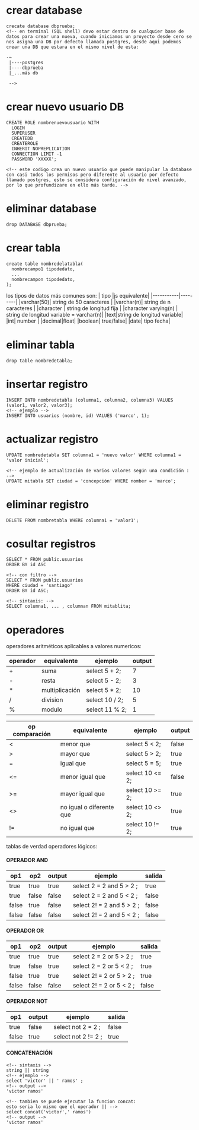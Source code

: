 # crear database

```postgresql
crecate database dbprueba;
<!-- en terminal (SQL shell) devo estar dentro de cualquier base de datos para crear una nueva, cuando iniciamos un proyecto desde cero se nos asigna una DB por defecto llamada postgres, desde aqui podemos crear una DB que estara en el mismo nivel de esta:

-¬
 |----postgres
 |----dbprueba
 |_...más db

 -->
```
# crear nuevo usuario DB

```postgresql
CREATE ROLE nombrenuevousuario WITH
  LOGIN
  SUPERUSER
  CREATEDB
  CREATEROLE
  INHERIT NOPREPLICATION
  CONNECTION LIMIT -1
  PASSWORD 'XXXXX';

<!-- este codigo crea un nuevo usuario que puede manipular la database con casi todos los permisos pero diferente al usuario por defecto llamado postgres, esto se considera configuración de nivel avanzado, por lo que profundizare en ello más tarde. -->
```

# eliminar database
```postgresql
drop DATABASE dbprueba;
```

# crear tabla
```postgresql
create table nombredelatabla(
  nombrecampo1 tipodedato,
  ...
  nombrecampon tipodedato,
);
```
los tipos de datos más comunes son:
| tipo      |js equivalente|
|-----------|---------|
|varchar(50)| string de 50 caracteres  |
|varchar(n)| string de n caracteres  |
|character | string de longitud fija |
|character varying(n) | string de longitud variable = varchar(n)|
|text|string de longitud variable|
|int| number  |
|decimal|float|
|boolean| true/false|
|date| tipo fecha|

# eliminar tabla

```postgresql
drop table nombredetabla;
```

# insertar registro

```postgresql
INSERT INTO nombredetabla (columna1, columna2, columna3) VALUES (valor1, valor2, valor3);
<!-- ejemplo -->
INSERT INTO usuarios (nombre, id) VALUES ('marco', 1);
```

# actualizar registro
```postgresql
UPDATE nombredetabla SET columna1 = 'nuevo valor' WHERE columna1 = 'valor inicial';

<!-- ejemplo de actualización de varios valores según una condición : -->
UPDATE mitabla SET ciudad = 'concepción' WHERE nomber = 'marco';
```

# eliminar registro
```postgresql
DELETE FROM nombretabla WHERE columna1 = 'valor1';
```

# cosultar registros
```postgresql
SELECT * FROM public.usuarios
ORDER BY id ASC

<!-- con filtro -->
SELECT * FROM public.usuarios
WHERE ciudad = 'santiago'
ORDER BY id ASC;

<!-- sintaxis: -->
SELECT columna1, ... , columnan FROM mitablita;
```
# operadores
operadores aritméticos aplicables a valores numericos:

| operador | equivalente | ejemplo| output|
|-----------|------------|--------|-------|
|+|suma|select 5 + 2;| 7|
|-|resta|select 5 - 2;|3|
|*|multiplicación|select 5 * 2;|10|
|/|division|select 10 / 2;|5|
|%|modulo|select 11 % 2;|1|

| op comparación | equivalente | ejemplo| output|
|-----------|------------|--------|-------|
|<|menor que |select 5 < 2;| false|
|>|mayor que|select 5 > 2;|true|
|=|igual que|select 5 = 5;|true|
|<=|menor igual que|select 10 <= 2;|false|
|>=|mayor igual que|select 10 >= 2;|true|
|<>|no igual o diferente que|select 10 <> 2;|true|
|!=|no igual que|select 10 != 2;|true|

tablas de verdad operadores lógicos:

#### OPERADOR AND
|op1|op2| output| ejemplo | salida |
|---|---|-------|---------|--------|
|true|true|true| select 2 = 2 and 5 > 2 ; | true |
|true|false|false|  select 2 = 2 and 5 < 2 ; | false |
|false|true|false|  select 2! = 2 and 5 > 2 ; | false |
|false|false|false|  select 2! = 2 and 5 < 2 ; | false |

#### OPERADOR OR
|op1|op2| output| ejemplo | salida |
|---|---|-------|---------|--------|
|true|true|true| select 2 = 2 or 5 > 2 ; | true |
|true|false|true|  select 2 = 2 or 5 < 2 ; | true |
|false|true|true| select 2! = 2 or 5 > 2 ; | true |
|false|false|false|select 2! = 2 or 5 < 2 ; | false |

#### OPERADOR NOT
|op1| output|ejemplo | salida |
|---|-------|---------|--------|
|true|false| select not 2 = 2 ;| false|
|false|true| select not 2 != 2  ;| true|

#### CONCATENACIÓN
```postgresql 
<!-- sintaxis -->
string || string
<!-- ejemplo -->
select 'victor' || ' ramos' ;
<!-- output -->
'victor ramos'

<!-- tambien se puede ejecutar la funcion concat:
esto seria lo mismo que el operador || -->
select concat('victor',' ramos')
<!-- output -->
'victor ramos'
``` 